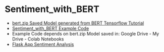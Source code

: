 # Sentiment_with_BERT

* [bert.zip Saved Model generated from BERT Tensorflow Tutorial](https://www.tensorflow.org/text/tutorials/classify_text_with_bert)
* [Sentiment_with_BERT Example Code](https://github.com/eniompw/Sentiment_with_BERT/blob/main/Sentiment_with_BERT.ipynb)
* Example Code depends on bert.zip Model saved in: Google Drive - My Drive - Colab Notebooks
* [Flask App Sentiment Analysis](https://github.com/eniompw/Sentiment_with_BERT/blob/main/flask_app.py)
